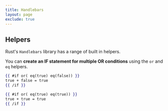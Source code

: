 ```yaml
---
title: Handlebars
layout: page
exclude: true
---
```


## Helpers

Rust's `Handlebars` library has a range of built in helpers.

You can **create an IF statement for multiple OR conditions** using the `or` and `eq` helpers.
```handlebars
{{ #if or( eq(true) eq(false)) }}
true + false = true
{{ /if }}

{{ #if or( eq(true) eq(true)) }}
true + true = true
{{ /if }}
```
<!--stackedit_data:
eyJoaXN0b3J5IjpbLTE2OTY4MTMzNzhdfQ==
-->